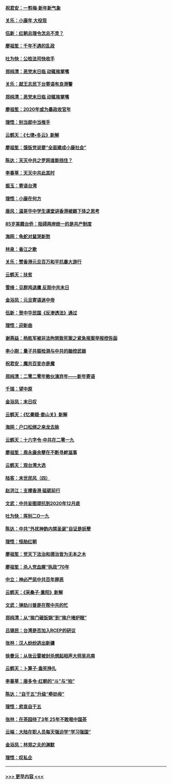 #### [祝君安：一剪梅‧新年新气象](../pages/nsc993/n11776340.md?t=01081611) 
#### [关乐：小康年 大役现](../pages/nsc993/n11774213.md?t=01081611) 
#### [伍新：红朝总理令怎总不灵？](../pages/nsc993/n11770813.md?t=01081611) 
#### [廖祖笙：千年不遇的乱政](../pages/nsc993/n11770373.md?t=01081611) 
#### [吐为快：公检法司快收手](../pages/nsc993/n11770359.md?t=01081611) 
#### [郑纯清：恶党末日临 动辄挨掌嘴](../pages/nsc993/n11769912.md?t=01081611) 
#### [关乐：就王志民下台寄语有良港警](../pages/nsc993/n11769903.md?t=01081611) 
#### [郑纯清：恶党末日临 动辄挨掌嘴](../pages/nsc993/n11769356.md?t=01081611) 
#### [廖祖笙：2020年或为暴政收官年](../pages/nsc993/n11768216.md?t=01081611) 
#### [理悟：别当郎中当推手](../pages/nsc993/n11768243.md?t=01081611) 
#### [云鹤天：《七律▪冬云》新解](../pages/nsc993/n11768204.md?t=01081611) 
#### [廖祖笙：饿饭党说要“全面建成小康社会”](../pages/nsc993/n11767482.md?t=01081611) 
#### [陈达：天灭中共之罗网谁能挡住？](../pages/nsc993/n11767465.md?t=01081611) 
#### [李春草：天灭中共此其时](../pages/nsc993/n11767452.md?t=01081611) 
#### [振玉：寄语台湾](../pages/nsc993/n11767432.md?t=01081611) 
#### [理悟：小康在何方](../pages/nsc993/n11767394.md?t=01081611) 
#### [唐风：温哥华中学生课堂讲香港被踢下体之思考](../pages/nsc993/n11766848.md?t=01081611) 
#### [85岁美籍台侨：阻碍两岸统一的是共产制度](../pages/nsc993/n11765043.md?t=01081611) 
#### [海网：龟蛇对鼠哭新愁](../pages/nsc993/n11764895.md?t=01081611) 
#### [林泉：香江之歌](../pages/nsc993/n11764415.md?t=01081611) 
#### [关乐：赞香港元旦百万和平抗暴大游行](../pages/nsc993/n11764382.md?t=01081611) 
#### [云鹤天：扶贫](../pages/nsc993/n11764245.md?t=01081611) 
#### [雪绮：见群鸡退鹰  反观中共末日](../pages/nsc993/n11762112.md?t=01081611) 
#### [金浴凤：元旦寄语迷中帝](../pages/nsc993/n11761788.md?t=01081611) 
#### [伍新：贺中华民国《反渗透法》通过](../pages/nsc993/n11761994.md?t=01081611) 
#### [理悟：迎新曲](../pages/nsc993/n11761152.md?t=01081611) 
#### [谢燕益：杨胜军被非法拘禁致死案之紧急报案举报控告函](../pages/nsc993/n11756134.md?t=01081611) 
#### [李小刚：量子共振检测与中共的脑控武器](../pages/nsc993/n11754518.md?t=01081611) 
#### [祝君安：魔共百变亦是魔](../pages/nsc993/n11754469.md?t=01081611) 
#### [郑纯清：二零二零年散伙演弃年——新年寄语](../pages/nsc993/n11754195.md?t=01081611) 
#### [千瑞：望中原](../pages/nsc993/n11754159.md?t=01081611) 
#### [金浴凤：末日叹](../pages/nsc993/n11752359.md?t=01081611) 
#### [云鹤天：《忆秦娥‧娄山关》新解](../pages/nsc993/n11752348.md?t=01081611) 
#### [海网：户口松绑之来龙去脉](../pages/nsc993/n11752328.md?t=01081611) 
#### [云鹤天：十六字令‧中共在二零一九](../pages/nsc993/n11752305.md?t=01081611) 
#### [廖祖笙：周永康余孽在不断寻衅滋事](../pages/nsc993/n11751013.md?t=01081611) 
#### [云鹤天：观台湾大选](../pages/nsc993/n11751007.md?t=01081611) 
#### [陆客：末世民风（四）](../pages/nsc993/n11749203.md?t=01081611) 
#### [赵洪江：支撑香港 砥砺前行](../pages/nsc993/n11748482.md?t=01081611) 
#### [文武：中共妄图顽抗到2020年12月底](../pages/nsc993/n11748446.md?t=01081611) 
#### [吐为快：挥别二O一九](../pages/nsc993/n11748411.md?t=01081611) 
#### [陈达：中共“外扰神韵内禁圣诞”自证是妖孽](../pages/nsc993/n11748226.md?t=01081611) 
#### [理悟：怪胎红朝](../pages/nsc993/n11748206.md?t=01081611) 
#### [廖祖笙：党天下法治和德治皆为无本之木](../pages/nsc993/n11748135.md?t=01081611) 
#### [廖祖笙：杀人党血腥“执政”70年](../pages/nsc993/n11745144.md?t=01081611) 
#### [中立：神必严惩中共百年罪恶](../pages/nsc993/n11744970.md?t=01081611) 
#### [云鹤天：《采桑子‧重阳》新解](../pages/nsc993/n11744948.md?t=01081611) 
#### [文武：弹劾川普是在帮中共的忙](../pages/nsc993/n11744758.md?t=01081611) 
#### [郑纯清：从“挨门砸饭锅”到“挨户堵炉眼”](../pages/nsc993/n11744745.md?t=01081611) 
#### [吕锡民：台湾是否加入RCEP的研议](../pages/nsc993/n11744701.md?t=01081611) 
#### [张林：汉人纷纷逃出新疆](../pages/nsc993/n11743530.md?t=01081611) 
#### [徐曼沅：从张云雷被封杀想起相声大师吴兆南](../pages/nsc993/n11741816.md?t=01081611) 
#### [云鹤天：卜算子‧垂死挣扎](../pages/nsc993/n11739956.md?t=01081611) 
#### [李春草：唐多令‧红朝的“斗”与“拍”](../pages/nsc993/n11739830.md?t=01081611) 
#### [陈达：“自干五”升级“牵妨母”](../pages/nsc993/n11739724.md?t=01081611) 
#### [理悟：悲哀自干五](../pages/nsc993/n11739547.md?t=01081611) 
#### [张林：在茶园待了3年 25年不敢喝中国茶](../pages/nsc993/n11739240.md?t=01081611) 
#### [云端：大陆在职人员每天强迫学“学习强国”](../pages/nsc993/n11738735.md?t=01081611) 
#### [金浴凤：林郑之夫的渊默](../pages/nsc993/n11737735.md?t=01081611) 
#### [理悟：叹私企](../pages/nsc993/n11737715.md?t=01081611) 

----
#### [ >>> 更早内容 <<< ](../indexes/nsc993-earlier.md)

